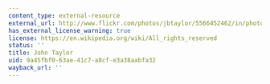 ```yaml
---
content_type: external-resource
external_url: http://www.flickr.com/photos/jbtaylor/5566452462/in/photostream/
has_external_license_warning: true
license: https://en.wikipedia.org/wiki/All_rights_reserved
status: ''
title: John Taylor
uid: 9a45fbf0-63ae-41c7-a8cf-e3a38aabfa32
wayback_url: ''
---
```

